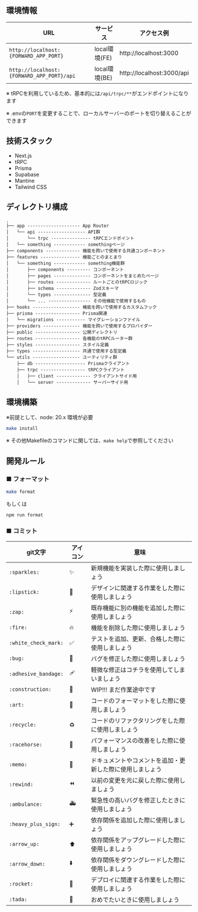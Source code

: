 ## 環境情報

|  URL  |  サービス  | アクセス例 |
| ---- | ---- | ---- |
|  `http://localhost:{FORWARD_APP_PORT}`  |  local環境(FE)  | http://localhost:3000 |
|  `http://localhost:{FORWARD_APP_PORT}/api`  |  local環境(BE)  | http://localhost:3000/api |

※ tRPCを利用しているため、基本的には`/api/trpc/**`がエンドポイントになります

※ .envの`PORT`を変更することで、ローカルサーバーのポートを切り替えることができます

## 技術スタック
- Next.js
- tRPC
- Prisma
- Supabase
- Mantine
- Tailwind CSS

## ディレクトリ構成

```
.
├── app -------------------- App Router
│   └── api ------------------ API群
│       └── trpc --------------- tRPCエンドポイント
│   └── something ------------ somethingページ 
├── components ------------- 機能を跨いで使用する共通コンポーネント
├── features --------------- 機能ごとのまとまり
│   └── something ------------ something機能群
│       ├── components --------- コンポーネント
│       ├── pages -------------- コンポーネントをまとめたページ
│       ├── routes ------------- ルートごとのtRPCロジック
│       ├── schema ------------- Zodスキーマ
│       └── types -------------- 型定義
│       └── ... ---------------- その他機能で使用するもの
├── hooks ------------------ 機能を跨いで使用するカスタムフック
├── prisma ----------------- Prisma関連
│   └── migrations ----------- マイグレーションファイル
├── providers -------------- 機能を跨いで使用するプロバイダー
├── public ----------------- 公開ディレクトリ
├── routes ----------------- 各機能のtRPCルーター群
├── styles ----------------- スタイル定義
├── types ------------------ 共通で使用する型定義
└── utils ------------------ ユーティリティ群
    ├── db ------------------- Prismaクライアント
    ├── trpc ----------------- tRPCクライアント
    │   ├── client ------------- クライアントサイド用
    │   └── server ------------- サーバーサイド用
```

## 環境構築
※前提として、node: 20.x 環境が必要

```sh
make install
```

※ その他Makefileのコマンドに関しては、`make help`で参照してください

## 開発ルール
### ■ フォーマット
```sh
make format
```

もしくは

```sh
npm run format
```

### ■ コミット

| git文字  | アイコン | 意味 |
| ------------- | ------------- | ------------- |
| `:sparkles:` | ✨ | 新規機能を実装した際に使用しましょう |
| `:lipstick:` | 💄 | デザインに関連する作業をした際に使用しましょう |
| `:zap:` | ⚡️ | 既存機能に別の機能を追加した際に使用しましょう |
| `:fire:` | 🔥 | 機能を削除した際に使用しましょう |
| `:white_check_mark:` | ✅ | テストを追加、更新、合格した際に使用しましょう |
| `:bug:` | 🐛 | バグを修正した際に使用しましょう |
| `:adhesive_bandage:` | 🩹 | 軽微な修正はコチラを使用してしまいましょう |
| `:construction:` | 🚧 | WIP!!! まだ作業途中です |
| `:art:` | 🎨 | コードのフォーマットをした際に使用しましょう |
| `:recycle:` | ♻️ | コードのリファクタリングをした際に使用しましょう |
| `:racehorse:` | 🐎 | パフォーマンスの改善をした際に使用しましょう |
| `:memo:` | 📝 | ドキュメントやコメントを追加・更新した際に使用しましょう |
| `:rewind:` | ⏪️ | 以前の変更を元に戻した際に使用しましょう |
| `:ambulance:` | 🚑️ | 緊急性の高いバグを修正したときに使用しましょう |
| `:heavy_plus_sign:` | ➕ | 依存関係を追加した際に使用しましょう |
| `:arrow_up:` | ⬆️ | 依存関係をアップグレードした際に使用しましょう |
| `:arrow_down:` | ⬇️ | 依存関係をダウングレードした際に使用しましょう |
| `:rocket:` | 🚀 | デプロイに関連する作業をした際に使用しましょう |
| `:tada:` | 🎉 | おめでたいときに使用しましょう |
